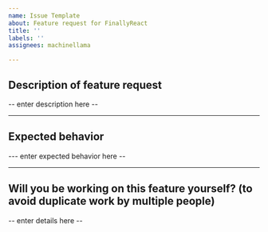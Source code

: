 ```yaml
---
name: Issue Template
about: Feature request for FinallyReact
title: ''
labels: ''
assignees: machinellama

---
```


## Description of feature request
-- enter description here --

---

## Expected behavior
--- enter expected behavior here --

---

## Will you be working on this feature yourself? (to avoid duplicate work by multiple people)
-- enter details here --
